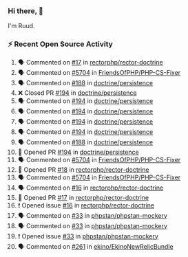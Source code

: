 ### Hi there, 👋

I'm Ruud.
 
### :zap: Recent Open Source Activity

<!--START_SECTION:activity-->
1. 🗣 Commented on [#17](https://github.com/rectorphp/rector-doctrine/issues/17) in [rectorphp/rector-doctrine](https://github.com/rectorphp/rector-doctrine)
2. 🗣 Commented on [#5704](https://github.com/FriendsOfPHP/PHP-CS-Fixer/issues/5704) in [FriendsOfPHP/PHP-CS-Fixer](https://github.com/FriendsOfPHP/PHP-CS-Fixer)
3. 🗣 Commented on [#188](https://github.com/doctrine/persistence/issues/188) in [doctrine/persistence](https://github.com/doctrine/persistence)
4. ❌ Closed PR [#194](https://github.com/doctrine/persistence/pull/194) in [doctrine/persistence](https://github.com/doctrine/persistence)
5. 🗣 Commented on [#194](https://github.com/doctrine/persistence/issues/194) in [doctrine/persistence](https://github.com/doctrine/persistence)
6. 🗣 Commented on [#194](https://github.com/doctrine/persistence/issues/194) in [doctrine/persistence](https://github.com/doctrine/persistence)
7. 🗣 Commented on [#194](https://github.com/doctrine/persistence/issues/194) in [doctrine/persistence](https://github.com/doctrine/persistence)
8. 🗣 Commented on [#194](https://github.com/doctrine/persistence/issues/194) in [doctrine/persistence](https://github.com/doctrine/persistence)
9. 🗣 Commented on [#188](https://github.com/doctrine/persistence/issues/188) in [doctrine/persistence](https://github.com/doctrine/persistence)
10. 💪 Opened PR [#194](https://github.com/doctrine/persistence/pull/194) in [doctrine/persistence](https://github.com/doctrine/persistence)
11. 🗣 Commented on [#5704](https://github.com/FriendsOfPHP/PHP-CS-Fixer/issues/5704) in [FriendsOfPHP/PHP-CS-Fixer](https://github.com/FriendsOfPHP/PHP-CS-Fixer)
12. 💪 Opened PR [#18](https://github.com/rectorphp/rector-doctrine/pull/18) in [rectorphp/rector-doctrine](https://github.com/rectorphp/rector-doctrine)
13. 🗣 Commented on [#5704](https://github.com/FriendsOfPHP/PHP-CS-Fixer/issues/5704) in [FriendsOfPHP/PHP-CS-Fixer](https://github.com/FriendsOfPHP/PHP-CS-Fixer)
14. 🗣 Commented on [#16](https://github.com/rectorphp/rector-doctrine/issues/16) in [rectorphp/rector-doctrine](https://github.com/rectorphp/rector-doctrine)
15. 💪 Opened PR [#17](https://github.com/rectorphp/rector-doctrine/pull/17) in [rectorphp/rector-doctrine](https://github.com/rectorphp/rector-doctrine)
16. ❗️ Opened issue [#16](https://github.com/rectorphp/rector-doctrine/issues/16) in [rectorphp/rector-doctrine](https://github.com/rectorphp/rector-doctrine)
17. 🗣 Commented on [#33](https://github.com/phpstan/phpstan-mockery/issues/33) in [phpstan/phpstan-mockery](https://github.com/phpstan/phpstan-mockery)
18. 🗣 Commented on [#33](https://github.com/phpstan/phpstan-mockery/issues/33) in [phpstan/phpstan-mockery](https://github.com/phpstan/phpstan-mockery)
19. ❗️ Opened issue [#33](https://github.com/phpstan/phpstan-mockery/issues/33) in [phpstan/phpstan-mockery](https://github.com/phpstan/phpstan-mockery)
20. 🗣 Commented on [#261](https://github.com/ekino/EkinoNewRelicBundle/issues/261) in [ekino/EkinoNewRelicBundle](https://github.com/ekino/EkinoNewRelicBundle)
<!--END_SECTION:activity-->
